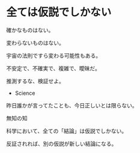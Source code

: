 # 全ては仮説でしかない

確かなものはない。

変わらないものはない。

宇宙の法則ですら変わる可能性もある。

不安定で、不確実で、複雑で、曖昧だ。

推測するな、検証せよ。

- Science

昨日誰かが言ってたことも、今日正しいとは限らない。

無知の知

科学において、全ての「結論」は仮説でしかない。

反証されれば、別の仮説が新しい結論になる。
